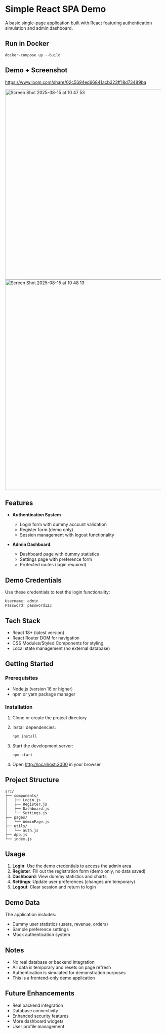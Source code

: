 # Simple React SPA Demo

A basic single-page application built with React featuring authentication simulation and admin dashboard.

## Run in Docker

```docker-compose up --build```

## Demo + Screenshot 

https://www.loom.com/share/02c5694ed66841acb323ff18d73489ba

<img width="830" height="615" alt="Screen Shot 2025-08-15 at 10 47 53" src="https://github.com/user-attachments/assets/7448224d-79fe-43a3-8465-05afcf0eaa91" />

<img width="1260" height="681" alt="Screen Shot 2025-08-15 at 10 48 13" src="https://github.com/user-attachments/assets/ef3d607d-4b5f-4f14-90ec-7171e58102e7" />

## Features

- **Authentication System**
  - Login form with dummy account validation
  - Register form (demo only)
  - Session management with logout functionality

- **Admin Dashboard**
  - Dashboard page with dummy statistics
  - Settings page with preference form
  - Protected routes (login required)

## Demo Credentials

Use these credentials to test the login functionality:

```
Username: admin
Password: password123
```

## Tech Stack

- React 18+ (latest version)
- React Router DOM for navigation
- CSS Modules/Styled Components for styling
- Local state management (no external database)

## Getting Started

### Prerequisites

- Node.js (version 16 or higher)
- npm or yarn package manager

### Installation

1. Clone or create the project directory
2. Install dependencies:
   ```bash
   npm install
   ```

3. Start the development server:
   ```bash
   npm start
   ```

4. Open [http://localhost:3000](http://localhost:3000) in your browser

## Project Structure

```
src/
├── components/
│   ├── Login.js
│   ├── Register.js
│   ├── Dashboard.js
│   └── Settings.js
├── pages/
│   └── AdminPage.js
├── utils/
│   └── auth.js
├── App.js
└── index.js
```

## Usage

1. **Login**: Use the demo credentials to access the admin area
2. **Register**: Fill out the registration form (demo only, no data saved)
3. **Dashboard**: View dummy statistics and charts
4. **Settings**: Update user preferences (changes are temporary)
5. **Logout**: Clear session and return to login

## Demo Data

The application includes:
- Dummy user statistics (users, revenue, orders)
- Sample preference settings
- Mock authentication system

## Notes

- No real database or backend integration
- All data is temporary and resets on page refresh
- Authentication is simulated for demonstration purposes
- This is a frontend-only demo application

## Future Enhancements

- Real backend integration
- Database connectivity
- Enhanced security features
- More dashboard widgets
- User profile management
